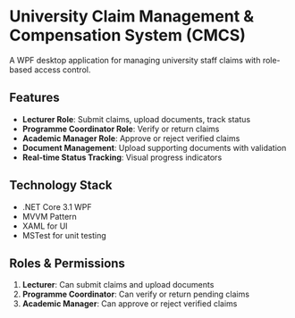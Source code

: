 # University Claim Management & Compensation System (CMCS)

A WPF desktop application for managing university staff claims with role-based access control.

## Features

- **Lecturer Role**: Submit claims, upload documents, track status
- **Programme Coordinator Role**: Verify or return claims
- **Academic Manager Role**: Approve or reject verified claims
- **Document Management**: Upload supporting documents with validation
- **Real-time Status Tracking**: Visual progress indicators

## Technology Stack

- .NET Core 3.1 WPF
- MVVM Pattern
- XAML for UI
- MSTest for unit testing

## Roles & Permissions

1. **Lecturer**: Can submit claims and upload documents
2. **Programme Coordinator**: Can verify or return pending claims
3. **Academic Manager**: Can approve or reject verified claims
